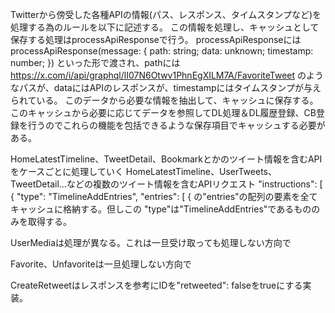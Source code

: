 Twitterから傍受した各種APIの情報(パス、レスポンス、タイムスタンプなど)を処理する為のルールを以下に記述する。
この情報を処理し、キャッシュとして保存する処理はprocessApiResponseで行う。
processApiResponseには
 processApiResponse(message: {
    path: string;
    data: unknown;
    timestamp: number;
  })
といった形で渡され、pathには https://x.com/i/api/graphql/lI07N6Otwv1PhnEgXILM7A/FavoriteTweet のようなパスが、dataにはAPIのレスポンスが、timestampにはタイムスタンプが与えられている。
このデータから必要な情報を抽出して、キャッシュに保存する。このキャッシュから必要に応じてデータを参照してDL処理＆DL履歴登録、CB登録を行うのでこれらの機能を包括できるような保存項目でキャッシュする必要がある。

HomeLatestTimeline、TweetDetail、Bookmarkとかのツイート情報を含むAPIをケースごとに処理していく
HomeLatestTimeline、UserTweets、TweetDetail…などの複数のツイート情報を含むAPIリクエスト
"instructions": [
                    {
                        "type": "TimelineAddEntries",
                        "entries": [
                            {
の"entries"の配列の要素を全てキャッシュに格納する。但しこの "type"は"TimelineAddEntries"であるもののみを取得する。

UserMediaは処理が異なる。これは一旦受け取っても処理しない方向で

Favorite、Unfavoriteは一旦処理しない方向で

CreateRetweetはレスポンスを参考にIDを"retweeted": falseをtrueにする実装。

